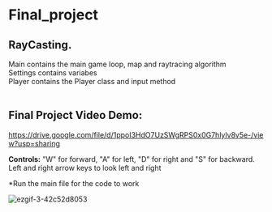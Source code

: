 # Final_project
## RayCasting.  <br />
Main contains the main game loop, map and raytracing algorithm<br />
Settings contains variabes <br />
Player contains the Player class and input method <br />
<br />
## Final Project Video Demo:
https://drive.google.com/file/d/1ppoI3HdO7UzSWgRPS0x0G7hlylv8v5e-/view?usp=sharing 
<br />

**Controls:** "W" for forward, "A" for left, "D" for right and "S" for backward. Left and right arrow keys to look left and right

*Run the main file for the code to work

![ezgif-3-42c52d8053](https://user-images.githubusercontent.com/91599389/149656609-05855189-becc-476f-82c0-a45b667719c1.gif)

